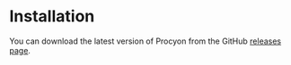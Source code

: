 # Installation

You can download the latest version of Procyon from the GitHub [releases page](https://github.com/kaylendog/procyon/releases).
